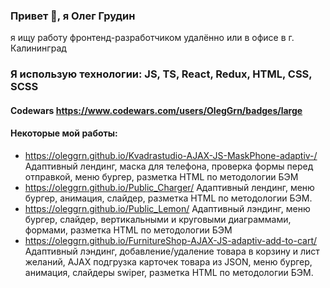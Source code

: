 ### Привет 👋, я Олег Грудин
я ищу работу фронтенд-разработчиком удалённо или в офисе в г. Калининград

### Я использую технологии: JS, TS, React, Redux, HTML, CSS, SCSS

#### Codewars https://www.codewars.com/users/OlegGrn/badges/large
#### Некоторые мой работы:
- https://oleggrn.github.io/Kvadrastudio-AJAX-JS-MaskPhone-adaptiv-/
Адаптивный лендинг, маска для телефона, проверка формы перед отправкой, меню бургер, разметка HTML по методологии БЭМ
- https://oleggrn.github.io/Public_Charger/
Адаптивный лендинг, меню бургер, анимация, слайдер, разметка HTML по методологии БЭМ.
- https://oleggrn.github.io/Public_Lemon/
Адаптивный лэндинг, меню бургер, слайдер, вертикальными и круговыми диаграммами, формами, разметка HTML по методологии БЭМ
- https://oleggrn.github.io/FurnitureShop-AJAX-JS-adaptiv-add-to-cart/
Адаптивный лэндинг, добавление/удаление товара в корзину и лист желаний, AJAX подгрузка карточек товара из JSON, меню бургер, анимация, слайдеры swiper, разметка HTML по методологии БЭМ. 





<!--
**OlegGrn/OlegGrn** is a ✨ _special_ ✨ repository because its `README.md` (this file) appears on your GitHub profile.

Here are some ideas to get you started:

- 🔭 I’m currently working on ...
- 🌱 I’m currently learning ...
- 👯 I’m looking to collaborate on ...
- 🤔 I’m looking for help with ...
- 💬 Ask me about ...
- 📫 How to reach me: ...
- 😄 Pronouns: ...
- ⚡ Fun fact: ...
-->
